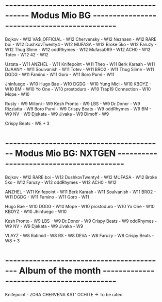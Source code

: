 # -------------------------------------------- Modus Mio BG --------------------------------------------

Bojkov - W12
VA$_OFFICIAL - W12
Chervensky - W12
Neznaen - W12
RARE boi - W12
DushkovTwenty4 - W12
MUFASA - W12
Broke 5ko - W12
Faruzy - W12
Thug Slime - W12
oddRhymes - W12
Mufasa069 - W12
ACH0 - W12
Totev - W12
42 - W12

Ustata - W11
ANZHEL - W11
Knifepoint - W11
Theo - W11
Berk Karaah - W11
DJAANY - W11
Soulvanish - W11
Totev - W11
BRO2 - W11
Thug Slime - W11
DGDG - W11
Famino - W11
Goro - W11
Boro Purvi - W11

Jhinfuego - W10
Hugo Bae - W10
DGDG - W10
Yung Mici - W10
KBOYZ - W10
BM - W10
Yo One - W10
prostoduro - W10
Trap19 Connection - W10
Mope - W10

Rusty - W9
Milioni - W9
Kesh Pronto - W9
LBS - W9
Dr.Donor - W9
Rizziatta - W9
Boro Purvi - W9
Crispy Beats - W9
oddRhymes - W9
BM - W9
NV - W9
Djekata - W9
Jivaka - W9
Dimoff - W9

Crispy Beats - W8 + 3

# ---------------------------------------- Modus Mio BG: NXTGEN ----------------------------------------

Bojkov - W12
RARE boi - W12
DushkovTwenty4 - W12
MUFASA - W12
Broke 5ko - W12
Faruzy - W12
oddRhymes - W12
ACH0 - W12

ANZHEL - W11
Knifepoint - W11
Berk Karaah - W11
Soulvanish - W11
BRO2 - W11
DGDG - W11
Famino - W11
Goro - W11

Hugo Bae - W10
DGDG - W10
Mope - W10
prostoduro - W10
Yo One - W10
KBOYZ - W10
Jhinfuego - W10

Kesh Pronto - W9
LBS - W9
Dr.Donor - W9
Crispy Beats - W9
oddRhymes - W9
NV - W9
Djekata - W9
Jivaka - W9

VLAYZ - W8
Ratimid - W8
RS - W8
DEVA - W8
Faruzy - W8
Crispy Beats - W8 + 3

# ----------------------------------------- Album of the month -----------------------------------------

Knifepoint - ZORA CHERVENA KAT' OCHITE -> To be rated
